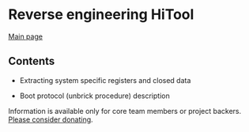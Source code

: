 # Reverse engineering HiTool

[Main page](https://wiki.openipc.org/wiki/RE-HiTool)

## Contents

* Extracting system specific registers and closed data

* Boot protocol (unbrick procedure) description

Information is available only for core team members or project backers.
[Please consider donating](https://opencollective.com/openipc).
